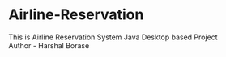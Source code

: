 # Airline-Reservation
This is Airline Reservation System Java Desktop based Project<br>
Author - Harshal Borase
